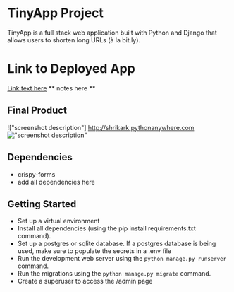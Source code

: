# TinyApp Project

TinyApp is a full stack web application built with Python and Django that allows users to shorten long URLs (à la bit.ly).

# Link to Deployed App

[Link text here](link-to-app)
** notes here **

## Final Product

!["screenshot description"] http://shrikark.pythonanywhere.com
!["screenshot description"](#)

## Dependencies

- crispy-forms
- add all dependencies here


## Getting Started

- Set up a virtual environment
- Install all dependencies (using the pip install requirements.txt command).
- Set up a postgres or sqlite database.  If a postgres database is being used, make sure to populate the secrets in a .env file
- Run the development web server using the `python manage.py runserver` command.
- Run the migrations using the `python manage.py migrate` command.
- Create a superuser to access the /admin page